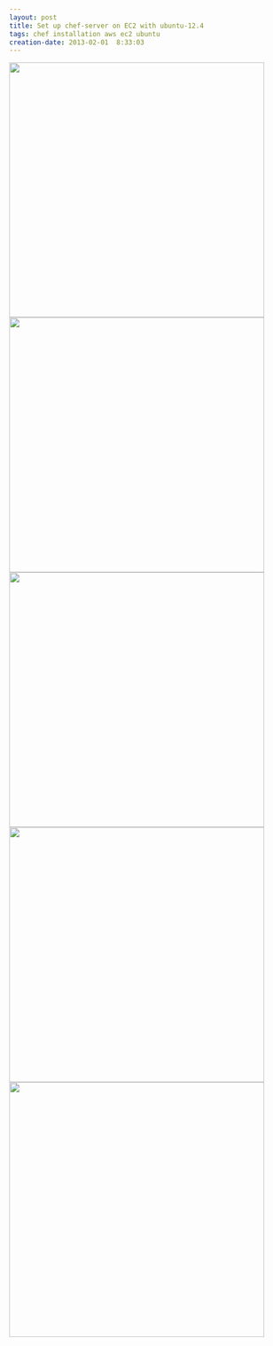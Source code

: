 ```yaml
---
layout: post
title: Set up chef-server on EC2 with ubuntu-12.4
tags: chef installation aws ec2 ubuntu
creation-date: 2013-02-01  8:33:03
---
```


<img width='460px' src='https://s3-ap-northeast-1.amazonaws.com/tmtk75.github.com/2013-02-01/EC2+Management+Console-10.png'>
<!-- img width='460px' src='https://s3-ap-northeast-1.amazonaws.com/tmtk75.github.com/2013-02-01/EC2+Management+Console-1.png' -->
<img width='460px' src='https://s3-ap-northeast-1.amazonaws.com/tmtk75.github.com/2013-02-01/EC2+Management+Console-2.png'>
<!-- img width='460px' src='https://s3-ap-northeast-1.amazonaws.com/tmtk75.github.com/2013-02-01/EC2+Management+Console-3.png' -->
<!-- img width='460px' src='https://s3-ap-northeast-1.amazonaws.com/tmtk75.github.com/2013-02-01/EC2+Management+Console-4.png' -->
<img width='460px' src='https://s3-ap-northeast-1.amazonaws.com/tmtk75.github.com/2013-02-01/EC2+Management+Console-5.png'>
<img width='460px' src='https://s3-ap-northeast-1.amazonaws.com/tmtk75.github.com/2013-02-01/EC2+Management+Console-6.png'>
<!-- img width='460px' src='https://s3-ap-northeast-1.amazonaws.com/tmtk75.github.com/2013-02-01/EC2+Management+Console-7.png' -->
<!-- img width='460px' src='https://s3-ap-northeast-1.amazonaws.com/tmtk75.github.com/2013-02-01/EC2+Management+Console-8.png' -->
<img width='460px' src='https://s3-ap-northeast-1.amazonaws.com/tmtk75.github.com/2013-02-01/EC2+Management+Console-9.png'>
